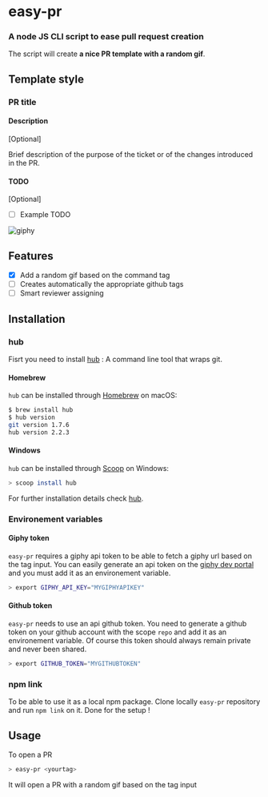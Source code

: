 # easy-pr
### A node JS CLI script to ease pull request creation

The script will create **a nice PR template with a random gif**.

## Template style

### PR title

#### Description
[Optional]

Brief description of the purpose of the ticket or of the changes introduced in the PR.

#### TODO
[Optional]

- [ ] Example TODO

![giphy](https://media.giphy.com/media/3oEduTtmloCo39hzIA/giphy.gif)

## Features
- [x] Add a random gif based on the command tag
- [ ] Creates automatically the appropriate github tags
- [ ] Smart reviewer assigning

## Installation
### hub
Fisrt you need to install [hub](https://github.com/github/hub) : A command line tool that wraps git.

#### Homebrew

`hub` can be installed through [Homebrew](https://docs.brew.sh/Installation) on macOS:

``` sh
$ brew install hub
$ hub version
git version 1.7.6
hub version 2.2.3
```

#### Windows

`hub` can be installed through [Scoop](http://scoop.sh/) on Windows:

``` sh
> scoop install hub
```

For further installation details check [hub](https://github.com/github/hub).

### Environement variables

#### Giphy token
`easy-pr` requires a giphy api token to be able to fetch a giphy url based on the tag input. You can easily generate an api token on the [giphy dev portal](https://developers.giphy.com) and you must add it as an environement variable.

``` sh
> export GIPHY_API_KEY="MYGIPHYAPIKEY"
```

#### Github token
`easy-pr` needs to use an api github token. You need to generate a github token on your github account with the scope `repo` and add it as an environement variable. Of course this token should always remain private and never been shared.

``` sh
> export GITHUB_TOKEN="MYGITHUBTOKEN"
```

### npm link
To be able to use it as a local npm package. Clone locally `easy-pr` repository and run `npm link` on it. Done for the setup !

## Usage
To open a PR
``` sh
> easy-pr <yourtag>
```

It will open a PR with a random gif based on the tag input
